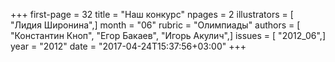 +++
first-page = 32
title = "Наш конкурс"
npages = 2
illustrators = [ "Лидия Широнина",]
month = "06"
rubric = "Олимпиады"
authors = [ "Константин Кноп", "Егор Бакаев", "Игорь Акулич",]
issues = [ "2012_06",]
year = "2012"
date = "2017-04-24T15:37:56+03:00"
+++
